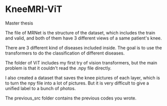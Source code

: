# KneeMRI-ViT
Master thesis

The file of MRNet is the structure of the dataset, which includes the train and valid, and both of them have 3 different views of a same patient's knee.

There are 3 different kind of diseases included inside. The goal is to use the transformers to do the classification of different diseases.

The folder of ViT includes my first try of vision transformers, but the main problem is that it couldn't read the .npy file directly.

I also created a dataset that saves the knee pictures of each layer, which is to turn the npy file into a lot of pictures. But it is very difficult to give a unified label to a bunch of photos.

The previous_src folder contains the previous codes you wrote.
